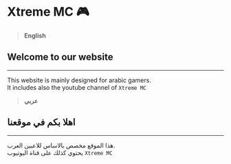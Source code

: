 # Xtreme MC 🎮

> **English**

## Welcome to our website  

***

This website is mainly designed for arabic gamers.\
It includes also the youtube channel of `Xtreme MC`

> **عربي**

## اهلا بكم في موقعنا  

***

هذا الموقع مخصص بالاساس للاعبين العرب.\
يحتوي كذلك على قناة اليوتيوب `Xtreme MC`
